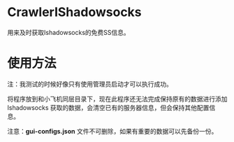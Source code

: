 # CrawlerIShadowsocks
用来及时获取Ishadowsocks的免费SS信息。

# 使用方法
注：我测试的时候好像只有使用管理员启动才可以执行成功。

将程序放到和小飞机同层目录下，现在此程序还无法完成保持原有的数据进行添加 Ishadowsocks 获取的数据，会清空已有的服务器信息，但会保持其他配置信息。

注意：**gui-configs.json** 文件不可删除，如果有重要的数据可以先备份一份。
